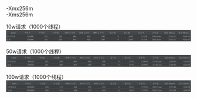 -Xmx256m   
-Xms256m 

10w请求（1000个线程）  
<img src="doc/image/c1.png" alt="暂无图片">

50w请求（1000个线程）  
<img src="doc/image/c2.png" alt="暂无图片">

100w请求（1000个线程）  
<img src="doc/image/c3.png" alt="暂无图片">